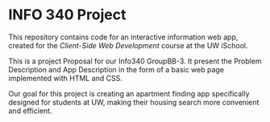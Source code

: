# INFO 340 Project

This repository contains code for an interactive information web app, created for the _Client-Side Web Development_ course at the UW iSchool.

This is a project Proposal for our Info340 GroupBB-3.
It present the Problem Description and App Description in the form of a basic web page implemented with HTML and CSS.

Our goal for this project is creating an apartment finding app specifically designed for students at UW, making their housing search more convenient and efficient.


